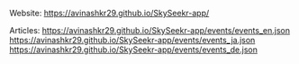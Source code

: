 Website: https://avinashkr29.github.io/SkySeekr-app/

Articles: 
https://avinashkr29.github.io/SkySeekr-app/events/events_en.json
https://avinashkr29.github.io/SkySeekr-app/events/events_ja.json
https://avinashkr29.github.io/SkySeekr-app/events/events_de.json
